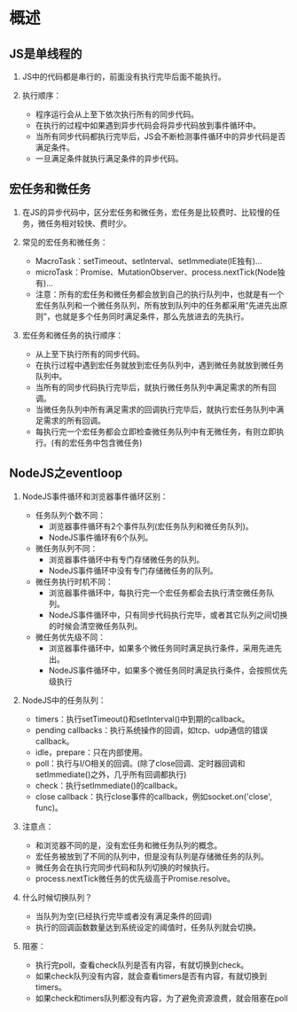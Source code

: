 # 概述

## JS是单线程的

1. JS中的代码都是串行的，前面没有执行完毕后面不能执行。

2. 执行顺序：
    - 程序运行会从上至下依次执行所有的同步代码。
    - 在执行的过程中如果遇到异步代码会将异步代码放到事件循环中。
    - 当所有同步代码都执行完毕后，JS会不断检测事件循环中的异步代码是否满足条件。
    - 一旦满足条件就执行满足条件的异步代码。

## 宏任务和微任务

1. 在JS的异步代码中，区分宏任务和微任务，宏任务是比较费时、比较慢的任务，微任务相对较快、费时少。

2. 常见的宏任务和微任务：
    - MacroTask：setTimeout、setInterval、setImmediate(IE独有)...
    - microTask：Promise、MutationObserver、process.nextTick(Node独有)...
    - 注意：所有的宏任务和微任务都会放到自己的执行队列中，也就是有一个宏任务队列和一个微任务队列，所有放到队列中的任务都采用“先进先出原则”，也就是多个任务同时满足条件，那么先放进去的先执行。

3. 宏任务和微任务的执行顺序：
    - 从上至下执行所有的同步代码。
    - 在执行过程中遇到宏任务就放到宏任务队列中，遇到微任务就放到微任务队列中。
    - 当所有的同步代码执行完毕后，就执行微任务队列中满足需求的所有回调。
    - 当微任务队列中所有满足需求的回调执行完毕后，就执行宏任务队列中满足需求的所有回调。
    - 每执行完一个宏任务都会立即检查微任务队列中有无微任务，有则立即执行。(有的宏任务中包含微任务)

## NodeJS之eventloop

1. NodeJS事件循环和浏览器事件循环区别：
    - 任务队列个数不同：
        - 浏览器事件循环有2个事件队列(宏任务队列和微任务队列)。
        - NodeJS事件循环有6个队列。
    - 微任务队列不同：
        - 浏览器事件循环中有专门存储微任务的队列。
        - NodeJS事件循环中没有专门存储微任务的队列。
    - 微任务执行时机不同：
        - 浏览器事件循环中，每执行完一个宏任务都会去执行清空微任务队列。
        - NodeJS事件循环中，只有同步代码执行完毕，或者其它队列之间切换的时候会清空微任务队列。
    - 微任务优先级不同：
        - 浏览器事件循环中，如果多个微任务同时满足执行条件，采用先进先出。
        - NodeJS事件循环中，如果多个微任务同时满足执行条件，会按照优先级执行

2. NodeJS中的任务队列：
    - timers：执行setTimeout()和setInterval()中到期的callback。
    - pending callbacks：执行系统操作的回调，如tcp、udp通信的错误callback。
    - idle，prepare：只在内部使用。
    - poll：执行与I/O相关的回调。(除了close回调、定时器回调和setImmediate()之外，几乎所有回调都执行)
    - check：执行setImmediate()的callback。
    - close callback：执行close事件的callback，例如socket.on('close', func)。

3. 注意点：
    - 和浏览器不同的是，没有宏任务和微任务队列的概念。
    - 宏任务被放到了不同的队列中，但是没有队列是存储微任务的队列。
    - 微任务会在执行完同步代码和队列切换的时候执行。
    - process.nextTick微任务的优先级高于Promise.resolve。

4. 什么时候切换队列？
    - 当队列为空(已经执行完毕或者没有满足条件的回调)
    - 执行的回调函数数量达到系统设定的阈值时，任务队列就会切换。

5. 阻塞：
    - 执行完poll，查看check队列是否有内容，有就切换到check。
    - 如果check队列没有内容，就会查看timers是否有内容，有就切换到timers。
    - 如果check和timers队列都没有内容，为了避免资源浪费，就会阻塞在poll